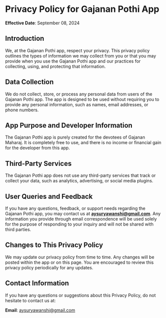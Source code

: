 
# Privacy Policy for Gajanan Pothi App

**Effective Date**: September 08, 2024

## Introduction

We, at the Gajanan Pothi app, respect your privacy. This privacy policy outlines the types of information we may collect from you or that you may provide when you use the Gajanan Pothi app and our practices for collecting, using, and protecting that information.

## Data Collection

We do not collect, store, or process any personal data from users of the Gajanan Pothi app. The app is designed to be used without requiring you to provide any personal information, such as names, email addresses, or phone numbers.

## App Purpose and Developer Information

The Gajanan Pothi app is purely created for the devotees of Gajanan Maharaj. It is completely free to use, and there is no income or financial gain for the developer from this app.

## Third-Party Services

The Gajanan Pothi app does not use any third-party services that track or collect your data, such as analytics, advertising, or social media plugins.

## User Queries and Feedback

If you have any questions, feedback, or support needs regarding the Gajanan Pothi app, you may contact us at **aysuryawanshi@gmail.com**. Any information you provide through email correspondence will be used solely for the purpose of responding to your inquiry and will not be shared with third parties.

## Changes to This Privacy Policy

We may update our privacy policy from time to time. Any changes will be posted within the app or on this page. You are encouraged to review this privacy policy periodically for any updates.

## Contact Information

If you have any questions or suggestions about this Privacy Policy, do not hesitate to contact us at:

**Email**: aysuryawanshi@gmail.com
